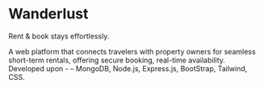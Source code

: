 # Wanderlust
Rent & book stays effortlessly.

A web platform that connects travelers with property owners for seamless short-term rentals, offering secure booking, real-time availability.
Developed upon - – MongoDB, Node.js, Express.js, BootStrap, Tailwind, CSS.
